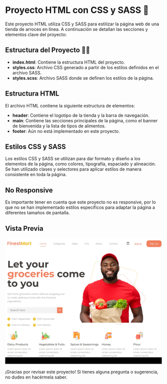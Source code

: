 # Proyecto HTML con CSS y SASS 🚀

Este proyecto HTML utiliza CSS y SASS para estilizar la página web de una tienda de arroces en línea. A continuación se detallan las secciones y elementos clave del proyecto:

## Estructura del Proyecto  👩‍💻

- **index.html**: Contiene la estructura HTML del proyecto.
- **styles.css**: Archivo CSS generado a partir de los estilos definidos en el archivo SASS.
- **styles.scss**: Archivo SASS donde se definen los estilos de la página.

## Estructura HTML

El archivo HTML contiene la siguiente estructura de elementos:

- **header**: Contiene el logotipo de la tienda y la barra de navegación.
- **main**: Contiene las secciones principales de la página, como el banner de bienvenida y la lista de tipos de alimentos.
- **footer**: Aún no está implementado en este proyecto.

## Estilos CSS y SASS

Los estilos CSS y SASS se utilizan para dar formato y diseño a los elementos de la página, como colores, tipografía, espaciado y alineación. Se han utilizado clases y selectores para aplicar estilos de manera consistente en toda la página.

## No Responsive

Es importante tener en cuenta que este proyecto no es responsive, por lo que no se han implementado estilos específicos para adaptar la página a diferentes tamaños de pantalla.

## Vista Previa

<img src="/img/proyecto.jpeg">

¡Gracias por revisar este proyecto! Si tienes alguna pregunta o sugerencia, no dudes en hacérmela saber.